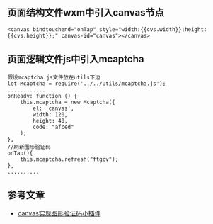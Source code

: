 ## 页面结构文件wxm中引入canvas节点
    <canvas bindtouchend="onTap" style="width:{{cvs.width}};height:{{cvs.height}};" canvas-id="canvas"></canvas>
## 页面逻辑文件js中引入mcaptcha
    假设mcaptcha.js文件放在utils下边
    let Mcaptcha = require('../../utils/mcaptcha.js');
    ............
    onReady: function () {
        this.mcaptcha = new Mcaptcha({
            el: 'canvas',
            width: 120,
            height: 40,
            code: "afced"
        );
    },
    //刷新图形验证码
    onTap(){
        this.mcaptcha.refresh("ftgcv");
    },
    ..........
## 参考文章
+  [canvas实现图形验证码小插件](https://www.jianshu.com/p/064a80a3561a)